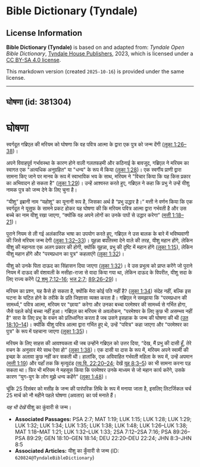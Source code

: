 # Bible Dictionary (Tyndale)

## License Information

**Bible Dictionary (Tyndale)** is based on and adapted from: _Tyndale Open Bible Dictionary_, [Tyndale House Publishers](https://tyndaleopenresources.com/), 2023, which is licensed under a [CC BY-SA 4.0 license](https://creativecommons.org/licenses/by-sa/4.0/legalcode.en).

This markdown version (created `2025-10-16`) is provided under the same license.



--------------------------------

## घोषणा (id: 381304)

घोषणा
=====

स्वर्गदूत गब्रिएल की मरियम को घोषणा कि वह पवित्र आत्मा के द्वारा एक पुत्र को जन्म देंगी ([लूका 1:26–38](https://ref.ly/Luke1:26-Luke1:38))।

अपने विवाहपूर्व गर्भावस्था के कारण होने वाली गलतफहमी और कठिनाई के बावजूद, गब्रिएल ने मरियम का स्वागत एक "अत्यधिक अनुग्रहित" या "धन्य" के रूप में किया ([लूका 1:28](https://ref.ly/Luke1:28))। एक स्वर्गीय प्राणी द्वारा सामना किए जाने पर मानव के रूप में स्वाभाविक भय के साथ, मरियम ने "विचार किया कि यह किस प्रकार का अभिवादन हो सकता है" ([लूका 1:29](https://ref.ly/Luke1:29))। उन्हें आश्वस्त करते हुए, गब्रिएल ने कहा कि प्रभु ने उन्हें यीशु नामक पुत्र को जन्म देने के लिए चुना है।

“यीशु” इब्रानी नाम “यहोशू” का यूनानी रूप है, जिसका अर्थ है “प्रभु उद्धार है।” मत्ती ने वर्णन किया कि एक स्वर्गदूत ने यूसुफ के सामने प्रकट होकर यह घोषणा की कि मरियम पवित्र आत्मा द्वारा गर्भवती है और उस बच्चे का नाम यीशु रखा जाएगा, “क्योंकि वह अपने लोगों का उनके पापों से उद्धार करेगा” ([मत्ती 1:18–21](https://ref.ly/Matt1:18-Matt1:21))।

पुराने नियम से ली गई अलंकारिक भाषा का उपयोग करते हुए, गब्रिएल ने उस बालक के बारे में भविष्यवाणी की जिसे मरियम जन्म देगी ([लूका 1:32–33](https://ref.ly/Luke1:32-Luke1:33))। यूहन्ना बपतिस्मा देने वाले की तरह, यीशु महान होंगे, लेकिन यीशु की महानता एक अलग प्रकार की होगी, क्योंकि यूहन्ना, प्रभु की दृष्टि में महान होंगे ([लूका 1:15](https://ref.ly/Luke1:15)), लेकिन यीशु महान होंगे और "परमप्रधान का पुत्र" कहलाएंगे ([लूका 1:32](https://ref.ly/Luke1:32))।

यीशु को उनके पिता दाऊद का सिंहासन दिया जाएगा ([लूका 1:32](https://ref.ly/Luke1:32))। वे उस प्रभुत्व को प्राप्त करेंगे जो पुराने नियम में दाऊद की वंशावली के मसीहा\-राजा से वादा किया गया था, लेकिन दाऊद के विपरीत, यीशु सदा के लिए राज्य करेंगे ([2 शमू 7:12–16](https://ref.ly/2Sam7:12-2Sam7:16); [भज 2:7](https://ref.ly/Ps2:7); [89:26–29](https://ref.ly/Ps89:26-Ps89:29))।

मरियम का प्रश्न, यह कैसे हो सकता है, क्योंकि मेरा कोई पति नहीं है? ([लूका 1:34](https://ref.ly/Luke1:34)) संदेह नहीं, बल्कि इस घटना के घटित होने के तरीके के प्रति जिज्ञासा व्यक्त करता है। गब्रिएल ने समझाया कि "परमप्रधान की सामर्थ्य," पवित्र आत्मा, मरियम पर "छाया" करेगा और उनका बच्चा परमेश्वर की सामर्थ्य से गर्भित होगा, जैसे पहले कोई बच्चा नहीं हुआ। गब्रिएल का मरियम से अवलोकन, "परमेश्वर के लिए कुछ भी असम्भव नहीं है" सारा के लिए प्रभु के वचन को प्रतिध्वनित करता है जब उसने इसहाक के जन्म की घोषणा की थी ([उत 18:10–14](https://ref.ly/Gen18:10-Gen18:14))। क्योंकि यीशु पवित्र आत्मा द्वारा गर्भित हुए थे, उन्हें "पवित्र" कहा जाएगा और "परमेश्वर का पुत्र" के रूप में पहचाना जाएगा ([लूका 1:35](https://ref.ly/Luke1:35))।

मरियम के लिए साहस की आवश्यकता थी जब उन्होंने गब्रिएल को उत्तर दिया, “देख, मैं प्रभु की दासी हूँ, तेरे वचन के अनुसार मेरे साथ ऐसा हो” ([लूका 1:38](https://ref.ly/Luke1:38))। एक दासी या दास के रूप में, मरियम अपने स्वामी की इच्छा के अलावा कुछ नहीं कर सकती थी। हालांकि, एक अविवाहित गर्भवती महिला के रूप में, उन्हें अपमान ([मत्ती 1:19](https://ref.ly/Matt1:19)) और यहाँ तक कि मृत्युदंड ([व्य.वि. 22:20–24](https://ref.ly/Deut22:20-Deut22:24); देखें [यूह 8:3–5](https://ref.ly/John8:3-John8:5)) का भी सामना करना पड़ सकता था। फिर भी मरियम ने महसूस किया कि परमेश्वर उनके माध्यम से जो महान कार्य करेंगे, उसके कारण “युग\-युग के लोग मुझे धन्य कहेंगे” ([लूका 1:48](https://ref.ly/Luke1:48))।

चूंकि 25 दिसंबर को मसीह के जन्म की पारंपरिक तिथि के रूप में मनाया जाता है, इसलिए लिटर्जिकल चर्च 25 मार्च को नौ महीने पहले घोषणा (अवतार) का पर्व मनाते हैं।

*यह भी देखें* यीशु का कुंवारी से जन्म।

* **Associated Passages:** PSA 2:7; MAT 1:19; LUK 1:15; LUK 1:28; LUK 1:29; LUK 1:32; LUK 1:34; LUK 1:35; LUK 1:38; LUK 1:48; LUK 1:26–LUK 1:38; MAT 1:18–MAT 1:21; LUK 1:32–LUK 1:33; 2SA 7:12–2SA 7:16; PSA 89:26–PSA 89:29; GEN 18:10–GEN 18:14; DEU 22:20–DEU 22:24; JHN 8:3–JHN 8:5
* **Associated Articles:** यीशु का कुँवारी से जन्म (ID: `620824@TyndaleBibleDictionary`)

